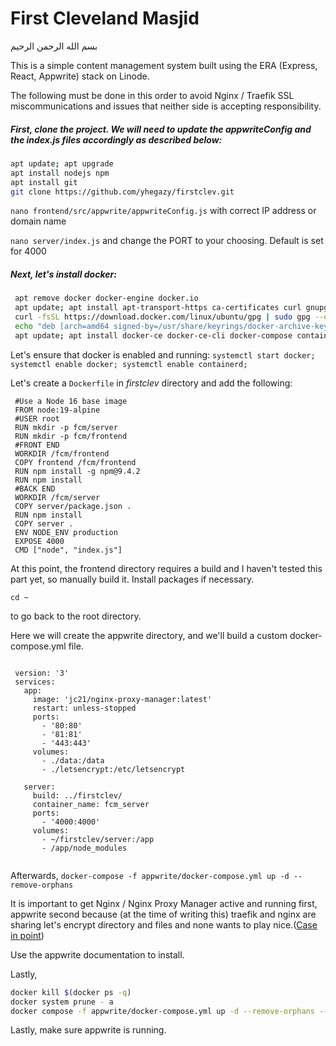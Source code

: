 # First Cleveland Masjid 

<p>بسم الله الرحمن الرحيم</p>

<p>This is a simple content management system built using the ERA (Express, React, Appwrite) stack on Linode. </p> 
<p>The following must be done in this order to avoid Nginx / Traefik SSL miscommunications and issues that neither side is accepting responsibility.</p>
 
 <h5>First, clone the project. We will need to update the appwriteConfig and the index.js files accordingly as described below:</h5>
 
 ```bash
 apt update; apt upgrade
 apt install nodejs npm 
 apt install git
 git clone https://github.com/yhegazy/firstclev.git
```

<p><code>nano frontend/src/appwrite/appwriteConfig.js</code> with correct IP address or domain name</p>
<p><code>nano server/index.js</code> and change the PORT to your choosing. Default is set for 4000</p>

<h5>Next, let's install docker:</h5> 

```bash 
 apt remove docker docker-engine docker.io
 apt update; apt install apt-transport-https ca-certificates curl gnupg lsb-release
 curl -fsSL https://download.docker.com/linux/ubuntu/gpg | sudo gpg --dearmor -o /usr/share/keyrings/docker-archive-keyring.gpg
 echo "deb [arch=amd64 signed-by=/usr/share/keyrings/docker-archive-keyring.gpg] https://download.docker.com/linux/ubuntu $(lsb_release -cs) stable" |  sudo tee /etc/apt/sources.list.d/docker.list > /dev/null
 apt update; apt install docker-ce docker-ce-cli docker-compose containerd.io
```

<p>Let's ensure that docker is enabled and running:
<code>systemctl start docker; systemctl enable docker; systemctl enable containerd;</code>
</p>

<p>Let's create a <code>Dockerfile</code> in <i>firstclev</i> directory and add the following:</p>

 ```docker
  #Use a Node 16 base image
  FROM node:19-alpine
  #USER root
  RUN mkdir -p fcm/server
  RUN mkdir -p fcm/frontend
  #FRONT END 
  WORKDIR /fcm/frontend
  COPY frontend /fcm/frontend
  RUN npm install -g npm@9.4.2
  RUN npm install
  #BACK END
  WORKDIR /fcm/server
  COPY server/package.json .
  RUN npm install
  COPY server .
  ENV NODE_ENV production
  EXPOSE 4000
  CMD ["node", "index.js"]
  ```
 
 <p>At this point, the frontend directory requires a build and I haven't tested this part yet, so manually build it. Install packages if necessary.</p>
 <p><code>cd ~</code></p> to go back to the root directory. 
 <p>Here we will create the appwrite directory, and we'll build a custom docker-compose.yml file. 


```docker
 
 version: '3'
 services:
   app:
     image: 'jc21/nginx-proxy-manager:latest'
     restart: unless-stopped
     ports:
       - '80:80'
       - '81:81'
       - '443:443'
     volumes:
       - ./data:/data
       - ./letsencrypt:/etc/letsencrypt

   server:
     build: ../firstclev/
     container_name: fcm_server
     ports:
       - '4000:4000'
     volumes:
       - ~/firstclev/server:/app
       - /app/node_modules
 
```

<p>Afterwards, <code>docker-compose -f appwrite/docker-compose.yml up -d --remove-orphans</code></p>

<p>It is important to get Nginx / Nginx Proxy Manager active and running first, appwrite second because (at the time of writing this) traefik and nginx are sharing let's encrypt directory and files and none wants to play nice.(<a href="https://community.traefik.io/t/running-traefik-and-nginx-proxy-manager-on-the-same-server/15573/8">Case in point</a>)</p>


<p>Use the appwrite documentation to install.</p>
<p>Lastly,

 ```bash
 docker kill $(docker ps -q)
 docker system prune - a 
 docker compose -f appwrite/docker-compose.yml up -d --remove-orphans --renew-anon-volumes
 ```
 
</p>


<p>Lastly, make sure appwrite is running.</p>


 
 
